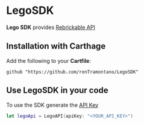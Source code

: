 # LegoSDK
**Lego SDK** provides [Rebrickable API](https://rebrickable.com/api/v3/docs/?key=5d31bd9f6fe3ad39cbcc573bd64bada1)

## Installation with Carthage
Add the following to your **Cartfile**:

```
github "https://github.com/renTramontano/LegoSDK"
```

## Use LegoSDK in your code
To use the SDK generate the [API Key](https://rebrickable.com/users/kingborn187/settings/#api)
```swift
let legoApi = LegoAPI(apiKey: "<YOUR_API_KEY>")
```
